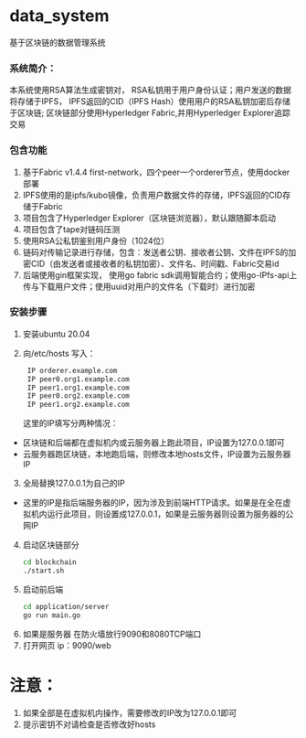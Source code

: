 # data_system
基于区块链的数据管理系统
### 系统简介：
本系统使用RSA算法生成密钥对， RSA私钥用于用户身份认证；用户发送的数据将存储于IPFS， IPFS返回的CID（IPFS Hash）使用用户的RSA私钥加密后存储于区块链; 区块链部分使用Hyperledger Fabric,并用Hyperledger Explorer追踪交易

### 包含功能
1. 基于Fabric v1.4.4 first-network，四个peer一个orderer节点，使用docker部署
2. IPFS使用的是ipfs/kubo镜像，负责用户数据文件的存储，IPFS返回的CID存储于Fabric
3. 项目包含了Hyperledger Explorer（区块链浏览器），默认跟随脚本启动
4. 项目包含了tape对链码压测
5. 使用RSA公私钥鉴别用户身份（1024位）
6. 链码对传输记录进行存储，包含：发送者公钥、接收者公钥、文件在IPFS的加密CID（由发送者或接收者的私钥加密）、文件名、时间戳、Fabric交易id
7. 后端使用gin框架实现，
   使用go fabric sdk调用智能合约；使用go-IPfs-api上传与下载用户文件；使用uuid对用户的文件名（下载时）进行加密

### 安装步骤
1. 安装ubuntu 20.04
   
2. 向/etc/hosts 写入：  
   ````bash
    IP orderer.example.com
    IP peer0.org1.example.com
    IP peer1.org1.example.com
    IP peer0.org2.example.com
    IP peer1.org2.example.com
   ````
   这里的IP填写分两种情况：
- 区块链和后端都在虚拟机内或云服务器上跑此项目，IP设置为127.0.0.1即可
- 云服务器跑区块链，本地跑后端，则修改本地hosts文件，IP设置为云服务器IP

3. 全局替换127.0.0.1为自己的IP
- 这里的IP是指后端服务器的IP，因为涉及到前端HTTP请求。如果是在全在虚拟机内运行此项目，则设置成127.0.0.1，如果是云服务器则设置为服务器的公网IP

4. 启动区块链部分
   ````bash
   cd blockchain
   ./start.sh
   ````
5. 启动前后端
   ````bash
   cd application/server
   go run main.go
   ````
6. 如果是服务器
   在防火墙放行9090和8080TCP端口
7. 打开网页
   ip：9090/web

# 注意：
1. 如果全部是在虚拟机内操作，需要修改的IP改为127.0.0.1即可
2. 提示密钥不对请检查是否修改好hosts

